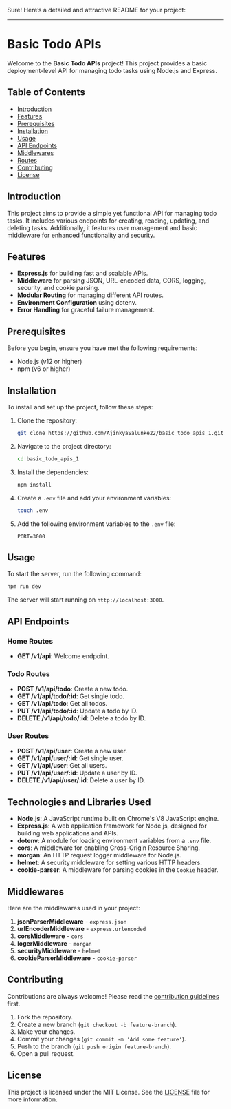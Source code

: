 Sure! Here’s a detailed and attractive README for your project:

---

# Basic Todo APIs

Welcome to the **Basic Todo APIs** project! This project provides a basic deployment-level API for managing todo tasks using Node.js and Express.

## Table of Contents

- [Introduction](#introduction)
- [Features](#features)
- [Prerequisites](#prerequisites)
- [Installation](#installation)
- [Usage](#usage)
- [API Endpoints](#api-endpoints)
- [Middlewares](#middlewares)
- [Routes](#routes)
- [Contributing](#contributing)
- [License](#license)

## Introduction

This project aims to provide a simple yet functional API for managing todo tasks. It includes various endpoints for creating, reading, updating, and deleting tasks. Additionally, it features user management and basic middleware for enhanced functionality and security.

## Features

- **Express.js** for building fast and scalable APIs.
- **Middleware** for parsing JSON, URL-encoded data, CORS, logging, security, and cookie parsing.
- **Modular Routing** for managing different API routes.
- **Environment Configuration** using dotenv.
- **Error Handling** for graceful failure management.

## Prerequisites

Before you begin, ensure you have met the following requirements:

- Node.js (v12 or higher)
- npm (v6 or higher)

## Installation

To install and set up the project, follow these steps:

1. Clone the repository:
   ```sh
   git clone https://github.com/AjinkyaSalunke22/basic_todo_apis_1.git
   ```
2. Navigate to the project directory:

   ```sh
   cd basic_todo_apis_1
   ```

3. Install the dependencies:

   ```sh
   npm install
   ```

4. Create a `.env` file and add your environment variables:

   ```sh
   touch .env
   ```

5. Add the following environment variables to the `.env` file:
   ```plaintext
   PORT=3000
   ```

## Usage

To start the server, run the following command:

```sh
npm run dev
```

The server will start running on `http://localhost:3000`.

## API Endpoints

### Home Routes

- **GET /v1/api**: Welcome endpoint.

### Todo Routes

- **POST /v1/api/todo**: Create a new todo.
- **GET /v1/api/todo/:id**: Get single todo.
- **GET /v1/api/todo**: Get all todos.
- **PUT /v1/api/todo/:id**: Update a todo by ID.
- **DELETE /v1/api/todo/:id**: Delete a todo by ID.

### User Routes

- **POST /v1/api/user**: Create a new user.
- **GET /v1/api/user/:id**: Get single user.
- **GET /v1/api/user**: Get all users.
- **PUT /v1/api/user/:id**: Update a user by ID.
- **DELETE /v1/api/user/:id**: Delete a user by ID.

## Technologies and Libraries Used

- **Node.js**: A JavaScript runtime built on Chrome's V8 JavaScript engine.
- **Express.js**: A web application framework for Node.js, designed for building web applications and APIs.
- **dotenv**: A module for loading environment variables from a `.env` file.
- **cors**: A middleware for enabling Cross-Origin Resource Sharing.
- **morgan**: An HTTP request logger middleware for Node.js.
- **helmet**: A security middleware for setting various HTTP headers.
- **cookie-parser**: A middleware for parsing cookies in the `Cookie` header.

## Middlewares

Here are the middlewares used in your project:

1. **jsonParserMiddleware** - `express.json`
2. **urlEncoderMiddleware** - `express.urlencoded`
3. **corsMiddleware** - `cors`
4. **logerMiddleware** - `morgan`
5. **securityMiddleware** - `helmet`
6. **cookieParserMiddleware** - `cookie-parser`

## Contributing

Contributions are always welcome! Please read the [contribution guidelines](CONTRIBUTING.md) first.

1. Fork the repository.
2. Create a new branch (`git checkout -b feature-branch`).
3. Make your changes.
4. Commit your changes (`git commit -m 'Add some feature'`).
5. Push to the branch (`git push origin feature-branch`).
6. Open a pull request.

## License

This project is licensed under the MIT License. See the [LICENSE](LICENSE) file for more information.
